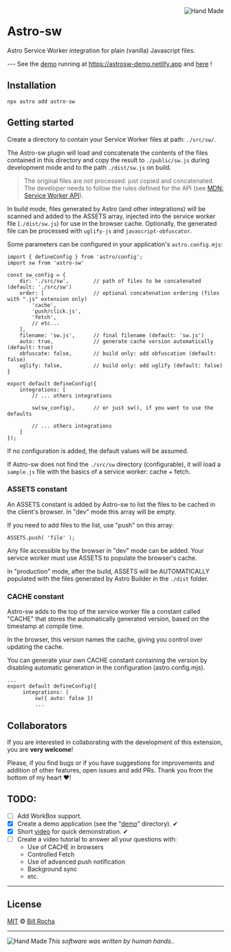 <img align="right" src="https://billrocha.netlify.app/Handmade.png" alt="Hand Made">

# Astro-sw
Astro Service Worker integration for plain (vanilla) Javascript files.

--- See the [demo](https://github.com/pedra/astro-sw/tree/main/demo) running at https://astrosw-demo.netlify.app and [here](https://youtu.be/oOn-HDZxdY4) !

## Installation

```
npx astro add astro-sw
```

## Getting started
	
Create a directory to contain your Service Worker files at path: ```./src/sw/```.
	
The Astro-sw plugin will load and concatenate the contents of the files contained in this directory and copy the result to ```./public/sw.js``` during development mode and to the path ```./dist/sw.js``` on build.

> The original files are not processed: just copied and concatenated. The developer needs to follow the rules defined for the API (see [MDN: Service Worker API](https://developer.mozilla.org/en-US/docs/Web/API/Service_Worker_API)).

In build mode, files generated by Astro (and other integrations) will be scanned and added to the ASSETS array, injected into the service worker file (```./dist/sw.js```) for use in the browser cache. Optionally, the generated file can be processed with ```uglify-js``` and ```javascript-obfuscator```.
	
Some parameters can be configured in your application's ```astro.config.mjs```:
	
```
import { defineConfig } from 'astro/config';
import sw from 'astro-sw'
	
const sw_config = {
    dir: './src/sw',        // path of files to be concatenated (default: './src/sw')
    order: [                // optional concatenation ordering (files with ".js" extension only)
        'cache', 
        'push/click.js',
        'fetch',
        // etc... 
    ],	
    filename: 'sw.js',      // final filename (default: 'sw.js')
    auto: true,             // generate cache version automatically (default: true)
    obfuscate: false,       // build only: add obfuscation (default: false)
    uglify: false,          // build only: add uglify (default: false)
}

export default defineConfig({
    integrations: [
        // ... others integrations
			
        sw(sw_config),      // or just sw(), if you want to use the defaults
			
        // ... others integrations
    ]
});
```

If no configuration is added, the default values will be assumed.

If Astro-sw does not find the ```./src/sw``` directory (configurable), it will load a ```sample.js``` file with the basics of a service worker: cache + fetch.

### ASSETS constant
	
An ASSETS constant is added by Astro-sw to list the files to be cached in the client's browser. In "dev" mode this array will be empty.
	
If you need to add files to the list, use "push" on this array:
	
```ASSETS.push( 'file' );```
	
Any file accessible by the browser in "dev" mode can be added. Your service worker must use ASSETS to populate the browser's cache.
	
In "production" mode, after the build, ASSETS will be AUTOMATICALLY populated with the files generated by Astro Builder in the ```./dist``` folder.

### CACHE constant

Astro-sw adds to the top of the service worker file a constant called "CACHE" that stores the automatically generated version, based on the timestamp at compile time.

In the browser, this version names the cache, giving you control over updating the cache.

You can generate your own CACHE constant containing the version by disabling automatic generation in the configuration (astro.config.mjs).

```
...
export default defineConfig({
     integrations: [
         sw({ auto: false })
         ...
```

## Collaborators

If you are interested in collaborating with the development of this extension, you are **very welcome**!

Please, if you find bugs or if you have suggestions for improvements and addition of other features, open issues and add PRs. Thank you from the bottom of my heart ❤!

## TODO:

- [ ] Add WorkBox support.
- [x] Create a demo application (see the "[demo](https://github.com/pedra/astro-sw/tree/main/demo)" directory). ✔
- [x] Short [video](https://youtu.be/oOn-HDZxdY4) for quick demonstration. ✔
- [ ] Create a video tutorial to answer all your questions with:
	- Use of CACHE in browsers
	- Controlled Fetch
	- Use of advanced push notification
	- Background sync
	- etc.

---

## License

[MIT](https://mit-license.org) © [Bill Rocha](https://billrocha.netlify.com)

---
_This software was written by human hands.._ <img align="left" src="https://billrocha.netlify.app/handmade_32.png" alt="Hand Made">
